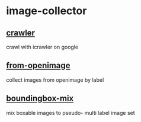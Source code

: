 # image-collector

## [crawler](./crawler)

crawl with icrawler on google


## [from-openimage](./from-openimage)

collect images from openimage by label


## [boundingbox-mix](./boundingbox-mix)

mix boxable images to pseudo- multi label image set
